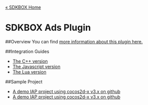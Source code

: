 [&#171; SDKBOX Home](http://sdkbox.com)

<h1>SDKBOX Ads Plugin</h1>

##Overview
You can find [more information about this plugin here.](http://www.cocos2d-x.org/sdkbox/ads)


##Integration Guides

* [The C++ version](./v3-cpp)
* [The Javascript version](./v3-js)
* [The Lua version](./v3-lua)


##Sample Project

* [A demo IAP project using cocos2d-x v3.x on github](https://github.com/sdkbox/sdkbox-iap-sample)
* [A demo IAP project using cocos2d-x v3.x on github](https://github.com/sdkbox/sdkbox-iap-sample-v2)
